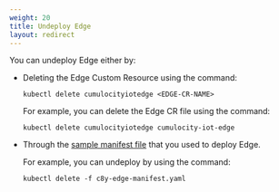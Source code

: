 ```yaml
---
weight: 20
title: Undeploy Edge
layout: redirect
---
```


You can undeploy Edge either by:
- Deleting the Edge Custom Resource using the command:
  
   ```shell
   kubectl delete cumulocityiotedge <EDGE-CR-NAME>
   ```
   For example, you can delete the Edge CR file using the command:
   ```shell
   kubectl delete cumulocityiotedge cumulocity-iot-edge
   ```
- Through the [sample manifest file](/files/edge-k8s/c8y-edge-manifest.yaml) that you used to deploy Edge. 

   For example, you can undeploy by using the command:
   
   ```shell
   kubectl delete -f c8y-edge-manifest.yaml
   ```